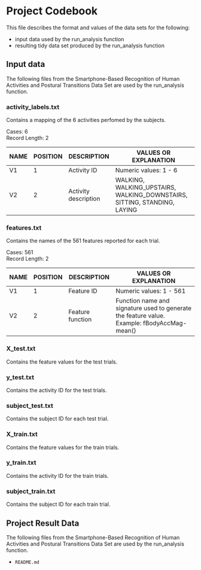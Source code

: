 # Project Codebook
This file describes the format and values of the data sets for the following:
* input data used by the run_analysis function
* resulting tidy data set produced by the run_analysis function


## Input data

The following files from the Smartphone-Based Recognition of Human Activities and Postural Transitions Data Set are used by the run_analysis function.

### activity_labels.txt
Contains a mapping of the 6 activities perfomed by the subjects.

Cases: 6                       
Record Length: 2

| NAME  | POSITION  |  DESCRIPTION | VALUES OR EXPLANATION  |
|---|---|---|---|
| V1  | 1  | Activity ID  | Numeric values: 1 - 6  |
| V2  | 2  | Activity description  | WALKING, WALKING_UPSTAIRS, WALKING_DOWNSTAIRS, SITTING, STANDING, LAYING |


### features.txt
Contains the names of the 561 features reported for each trial.

Cases: 561                     
Record Length: 2

| NAME  | POSITION  |  DESCRIPTION | VALUES OR EXPLANATION  |
|---|---|---|---|
| V1  | 1  | Feature ID  | Numeric values: 1 - 561  |
| V2  | 2  | Feature function  | Function name and signature used to generate the feature value. Example: fBodyAccMag-mean() |


### X_test.txt
Contains the feature values for the test trials.


### y_test.txt
Contains the activity ID for the test trials.


### subject_test.txt
Contains the subject ID for each test trial.

### X_train.txt
Contains the feature values for the train trials.


### y_train.txt
Contains the activity ID for the train trials.

### subject_train.txt
Contains the subject ID for each train trial.

## Project Result Data

The following files from the Smartphone-Based Recognition of Human Activities and Postural Transitions Data Set are used by the run_analysis function.


* `README.md`
